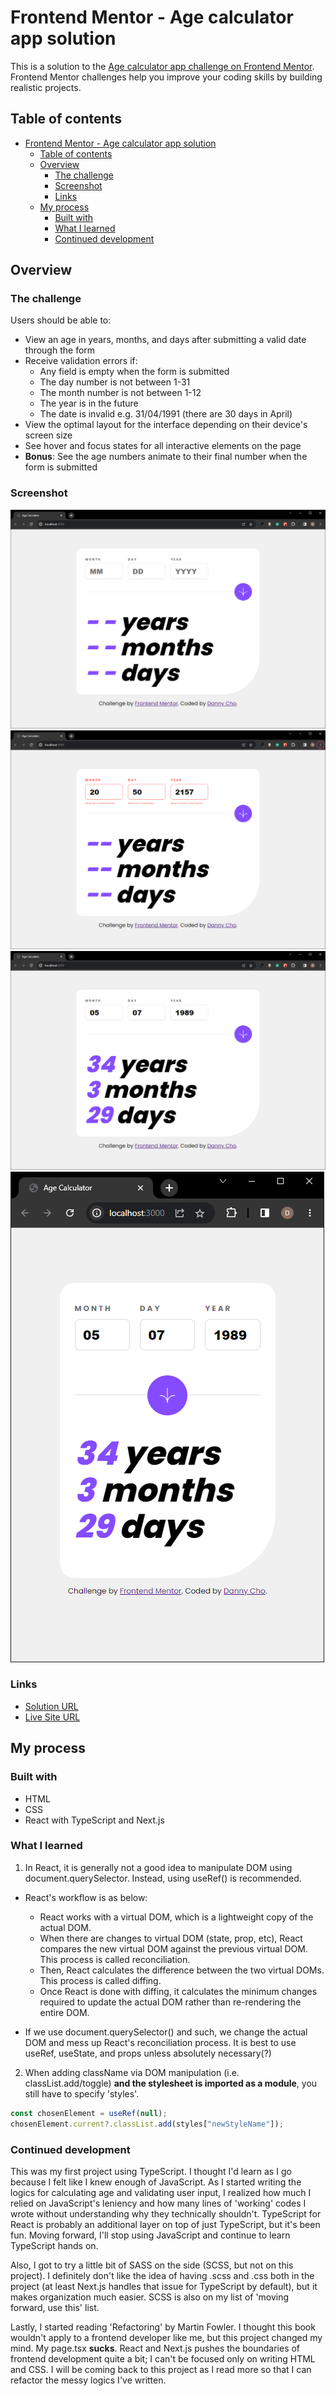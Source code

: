 # Frontend Mentor - Age calculator app solution

This is a solution to the [Age calculator app challenge on Frontend Mentor](https://www.frontendmentor.io/challenges/age-calculator-app-dF9DFFpj-Q). Frontend Mentor challenges help you improve your coding skills by building realistic projects. 

## Table of contents

- [Frontend Mentor - Age calculator app solution](#frontend-mentor---age-calculator-app-solution)
  - [Table of contents](#table-of-contents)
  - [Overview](#overview)
    - [The challenge](#the-challenge)
    - [Screenshot](#screenshot)
    - [Links](#links)
  - [My process](#my-process)
    - [Built with](#built-with)
    - [What I learned](#what-i-learned)
    - [Continued development](#continued-development)

## Overview

### The challenge

Users should be able to:

- View an age in years, months, and days after submitting a valid date through the form
- Receive validation errors if:
  - Any field is empty when the form is submitted
  - The day number is not between 1-31
  - The month number is not between 1-12
  - The year is in the future
  - The date is invalid e.g. 31/04/1991 (there are 30 days in April)
- View the optimal layout for the interface depending on their device's screen size
- See hover and focus states for all interactive elements on the page
- **Bonus**: See the age numbers animate to their final number when the form is submitted

### Screenshot

![Desktop Main](public/design/screenshots/desktop-design.png)
![Desktop Error](public/design/screenshots/desktop-error-invalid.png)
![Desktop Success](public/design/screenshots/desktop-preview.png)
![Mobile Success](public/design/screenshots/mobile-design.png)


### Links

- [Solution URL](https://github.com/danheecho1/FEM_age-calculator-app)
- [Live Site URL](https://fem-age-calculator-app-nu.vercel.app/)

## My process

### Built with

- HTML
- CSS
- React with TypeScript and Next.js


### What I learned

1. In React, it is generally not a good idea to manipulate DOM using document.querySelector. Instead, using useRef() is recommended. 
  - React's workflow is as below: 
    - React works with a virtual DOM, which is a lightweight copy of the actual DOM. 
    - When there are changes to virtual DOM (state, prop, etc), React compares the new virtual DOM against the previous virtual DOM. This process is called reconciliation. 
    - Then, React calculates the difference between the two virtual DOMs. This process is called diffing.  
    - Once React is done with diffing, it calculates the minimum changes required to update the actual DOM rather than re-rendering the entire DOM. 

  - If we use document.querySelector() and such, we change the actual DOM and mess up React's reconciliation process. It is best to use useRef, useState, and props unless absolutely necessary(?)

2. When adding className via DOM manipulation (i.e. classList.add/toggle) **and the stylesheet is imported as a module**, you still have to specify 'styles'. 

```js
const chosenElement = useRef(null);
chosenElement.current?.classList.add(styles["newStyleName"]);
```

### Continued development

This was my first project using TypeScript. I thought I'd learn as I go because I felt like I knew enough of JavaScript. As I started writing the logics for calculating age and validating user input, I realized how much I relied on JavaScript's leniency and how many lines of 'working' codes I wrote without understanding why they technically shouldn't. TypeScript for React is probably an additional layer on top of just TypeScript, but it's been fun. Moving forward, I'll stop using JavaScript and continue to learn TypeScript hands on. 

Also, I got to try a little bit of SASS on the side (SCSS, but not on this project). I definitely don't like the idea of having .scss and .css both in the project (at least Next.js handles that issue for TypeScript by default), but it makes organization much easier. SCSS is also on my list of 'moving forward, use this' list. 

Lastly, I started reading 'Refactoring' by Martin Fowler. I thought this book wouldn't apply to a frontend developer like me, but this project changed my mind. My page.tsx **sucks**. React and Next.js pushes the boundaries of frontend development quite a bit; I can't be focused only on writing HTML and CSS. I will be coming back to this project as I read more so that I can refactor the messy logics I've written. 

